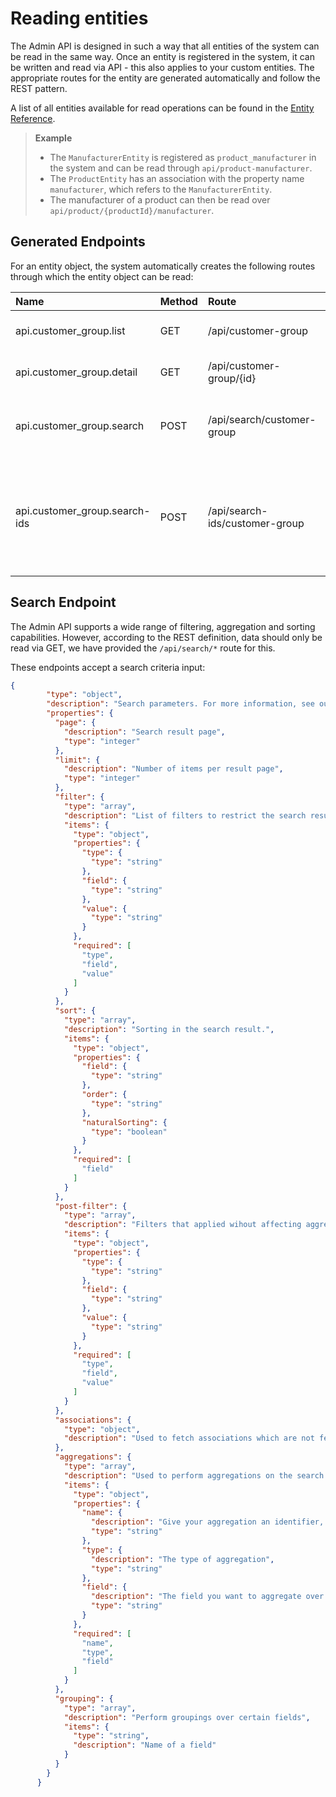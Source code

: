 # Reading entities

The Admin API is designed in such a way that all entities of the system can be read in the same way. Once an entity is registered in the system, it can be written and read via API - this also applies to your custom entities. The appropriate routes for the entity are generated automatically and follow the REST pattern.

A list of all entities available for read operations can be found in the [Entity Reference](../resources/entity-reference.md).

> **Example**
>
> * The `ManufacturerEntity` is registered as `product_manufacturer` in the system and can be read through `api/product-manufacturer`.
> * The `ProductEntity` has an association with the property name `manufacturer`, which refers to the `ManufacturerEntity`.
> * The manufacturer of a product can then be read over `api/product/{productId}/manufacturer`.

## Generated Endpoints

For an entity object, the system automatically creates the following routes through which the entity object can be read:

| Name | Method | Route | Usage |
| :--- | :--- | :--- | :--- |
| api.customer\_group.list | GET | /api/customer-group | Fetch a list of entities |
| api.customer\_group.detail | GET | /api/customer-group/{id} | Fetch a single entity |
| api.customer\_group.search | POST | /api/search/customer-group | Perform a search using a [search criteria](#search-endpoint) |
| api.customer\_group.search-ids | POST | /api/search-ids/customer-group | Perform a search using a [search criteria](#search-endpoint), but fetch only matching ids |

## Search Endpoint

The Admin API supports a wide range of filtering, aggregation and sorting capabilities. However, according to the REST definition, data should only be read via GET, we have provided the `/api/search/*` route for this.

These endpoints accept a search criteria input:

```json json_schema
{
        "type": "object",
        "description": "Search parameters. For more information, see our documentation on [Search Queries](https://shopware.stoplight.io/docs/store-api/docs/concepts/search-queries.md#structure)",
        "properties": {
          "page": {
            "description": "Search result page",
            "type": "integer"
          },
          "limit": {
            "description": "Number of items per result page",
            "type": "integer"
          },
          "filter": {
            "type": "array",
            "description": "List of filters to restrict the search result. For more information, see [Search Queries > Filter](https://shopware.stoplight.io/docs/store-api/docs/concepts/search-queries.md#filter)",
            "items": {
              "type": "object",
              "properties": {
                "type": {
                  "type": "string"
                },
                "field": {
                  "type": "string"
                },
                "value": {
                  "type": "string"
                }
              },
              "required": [
                "type",
                "field",
                "value"
              ]
            }
          },
          "sort": {
            "type": "array",
            "description": "Sorting in the search result.",
            "items": {
              "type": "object",
              "properties": {
                "field": {
                  "type": "string"
                },
                "order": {
                  "type": "string"
                },
                "naturalSorting": {
                  "type": "boolean"
                }
              },
              "required": [
                "field"
              ]
            }
          },
          "post-filter": {
            "type": "array",
            "description": "Filters that applied wihout affecting aggregations. For more information, see [Search Queries > Post Filter](https://shopware.stoplight.io/docs/store-api/docs/concepts/search-queries.md#post-filter)",
            "items": {
              "type": "object",
              "properties": {
                "type": {
                  "type": "string"
                },
                "field": {
                  "type": "string"
                },
                "value": {
                  "type": "string"
                }
              },
              "required": [
                "type",
                "field",
                "value"
              ]
            }
          },
          "associations": {
            "type": "object",
            "description": "Used to fetch associations which are not fetched by default."
          },
          "aggregations": {
            "type": "array",
            "description": "Used to perform aggregations on the search result. For more information, see [Search Queries > Aggregations](https://shopware.stoplight.io/docs/store-api/docs/concepts/search-queries.md#aggregations)",
            "items": {
              "type": "object",
              "properties": {
                "name": {
                  "description": "Give your aggregation an identifier, so you can find it easier",
                  "type": "string"
                },
                "type": {
                  "description": "The type of aggregation",
                  "type": "string"
                },
                "field": {
                  "description": "The field you want to aggregate over.",
                  "type": "string"
                }
              },
              "required": [
                "name",
                "type",
                "field"
              ]
            }
          },
          "grouping": {
            "type": "array",
            "description": "Perform groupings over certain fields",
            "items": {
              "type": "string",
              "description": "Name of a field"
            }
          }
        }
      }
```